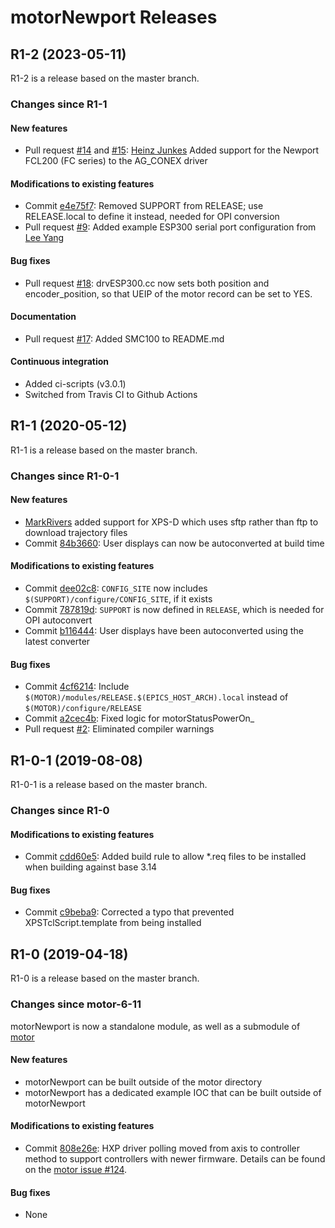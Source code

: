 # motorNewport Releases

## __R1-2 (2023-05-11)__
R1-2 is a release based on the master branch.

### Changes since R1-1

#### New features
* Pull request [#14](https://github.com/epics-motor/motorNewport/pull/14) and [#15](https://github.com/epics-motor/motorNewport/pull/15): [Heinz Junkes](https://github.com/hjunkes) Added support for the Newport FCL200 (FC series) to the AG_CONEX driver

#### Modifications to existing features
* Commit [e4e75f7](https://github.com/epics-motor/motorNewport/commit/e4e75f7db0ed7947158c24f070d5eda1f2dc78d5): Removed SUPPORT from RELEASE; use RELEASE.local to define it instead, needed for OPI conversion
* Pull request [#9](https://github.com/epics-motor/motorNewport/pull/9): Added example ESP300 serial port configuration from [Lee Yang](https://github.com/LeeYangLBLBCS)

#### Bug fixes
* Pull request [#18](https://github.com/epics-motor/motorNewport/pull/18): drvESP300.cc now sets both position and encoder_position, so that UEIP of the motor record can be set to YES.

#### Documentation
* Pull request [#17](https://github.com/epics-motor/motorNewport/pull/17): Added SMC100 to README.md

#### Continuous integration
* Added ci-scripts (v3.0.1)
* Switched from Travis CI to Github Actions

## __R1-1 (2020-05-12)__
R1-1 is a release based on the master branch.  

### Changes since R1-0-1

#### New features
* [MarkRivers](https://github.com/MarkRivers) added support for XPS-D which uses sftp rather than ftp to download trajectory files
* Commit [84b3660](https://github.com/epics-motor/motorNewport/commit/84b36607b5cb2596aa98e7847e3f6a321d8b9899): User displays can now be autoconverted at build time

#### Modifications to existing features
* Commit [dee02c8](https://github.com/epics-motor/motorNewport/commit/dee02c8d42d4f9466926c17fb9c8d90b7acd2cea): ``CONFIG_SITE`` now includes ``$(SUPPORT)/configure/CONFIG_SITE``, if it exists
* Commit [787819d](https://github.com/epics-motor/motorNewport/commit/787819d72ace6acb67efb4775b1a89f38af85063): ``SUPPORT`` is now defined in ``RELEASE``, which is needed for OPI autoconvert
* Commit [b116444](https://github.com/epics-motor/motorNewport/commit/b116444e610a13c06f74c2641ff12a189f1d3417): User displays have been autoconverted using the latest converter

#### Bug fixes
* Commit [4cf6214](https://github.com/epics-motor/motorNewport/commit/4cf6214bffc74f0784a2b141a1453f8fb01a05c8): Include ``$(MOTOR)/modules/RELEASE.$(EPICS_HOST_ARCH).local`` instead of ``$(MOTOR)/configure/RELEASE``
* Commit [a2cec4b](https://github.com/epics-motor/motorNewport/commit/a2cec4bd92977b3659f2c9c2d427a5a74760cc8f): Fixed logic for motorStatusPowerOn_
* Pull request [#2](https://github.com/epics-motor/motorNewport/pull/2): Eliminated compiler warnings

## __R1-0-1 (2019-08-08)__
R1-0-1 is a release based on the master branch.

### Changes since R1-0

#### Modifications to existing features
* Commit [cdd60e5](https://github.com/epics-motor/motorNewport/commit/cdd60e596f2e2855af6fd76c4320e7ed6102542f): Added build rule to allow *.req files to be installed when building against base 3.14

#### Bug fixes
* Commit [c9beba9](https://github.com/epics-motor/motorNewport/commit/c9beba9bbca2b55f4a068a445603fb3a9bf05660): Corrected a typo that prevented XPSTclScript.template from being installed

## __R1-0 (2019-04-18)__
R1-0 is a release based on the master branch.  

### Changes since motor-6-11

motorNewport is now a standalone module, as well as a submodule of [motor](https://github.com/epics-modules/motor)

#### New features
* motorNewport can be built outside of the motor directory
* motorNewport has a dedicated example IOC that can be built outside of motorNewport

#### Modifications to existing features
* Commit [808e26e](https://github.com/epics-motor/motorNewport/commit/808e26ef1a8418d8d07742454a6c311e77d5654a): HXP driver polling moved from axis to controller method to support controllers with newer firmware. Details can be found on the [motor issue #124](https://github.com/epics-modules/motor/issues/124).

#### Bug fixes
* None
